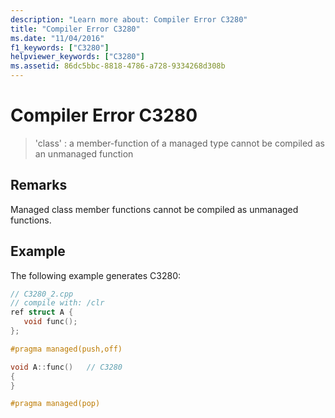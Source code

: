 ```yaml
---
description: "Learn more about: Compiler Error C3280"
title: "Compiler Error C3280"
ms.date: "11/04/2016"
f1_keywords: ["C3280"]
helpviewer_keywords: ["C3280"]
ms.assetid: 86dc5bbc-8818-4786-a728-9334268d308b
---
```

# Compiler Error C3280

> 'class' : a member-function of a managed type cannot be compiled as an unmanaged function

## Remarks

Managed class member functions cannot be compiled as unmanaged functions.

## Example

The following example generates C3280:

```cpp
// C3280_2.cpp
// compile with: /clr
ref struct A {
   void func();
};

#pragma managed(push,off)

void A::func()   // C3280
{
}

#pragma managed(pop)
```
